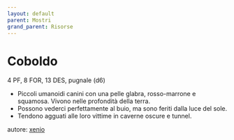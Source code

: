 ```yaml
---
layout: default
parent: Mostri
grand_parent: Risorse
---
```


# Coboldo
4 PF, 8 FOR, 13 DES, pugnale (d6)
- Piccoli umanoidi canini con una pelle glabra, rosso-marrone e squamosa. Vivono nelle profondità della terra.
- Possono vederci perfettamente al buio, ma sono feriti dalla luce del sole.
- Tendono agguati alle loro vittime in caverne oscure e tunnel.

autore: [xenio](https://xenioinabottle.blogspot.com)
